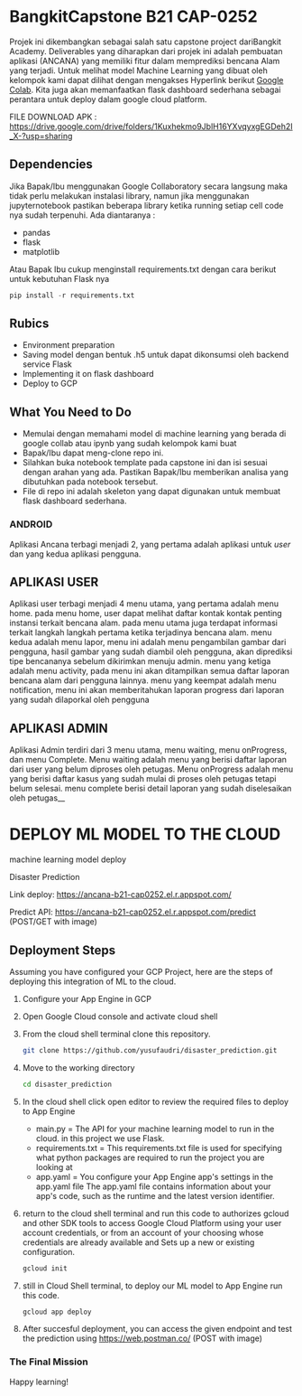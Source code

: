 # BangkitCapstone B21 CAP-0252

Projek ini dikembangkan sebagai salah satu capstone project dariBangkit Academy. Deliverables yang diharapkan dari projek ini adalah pembuatan aplikasi (ANCANA) yang memiliki fitur dalam memprediksi bencana Alam yang terjadi. Untuk melihat model Machine Learning yang dibuat oleh kelompok kami dapat dilihat dengan mengakses Hyperlink berikut [Google Colab](https://colab.research.google.com/drive/12gzc5PqxnKfWn4LO_S5XKL2BXNCBWIDN?usp=sharing"). Kita juga akan memanfaatkan flask dashboard sederhana sebagai perantara untuk deploy dalam google cloud platform.

FILE DOWNLOAD APK : https://drive.google.com/drive/folders/1Kuxhekmo9JblH16YXvqyxgEGDeh2I_X-?usp=sharing


## Dependencies
Jika Bapak/Ibu menggunakan Google Collaboratory secara langsung maka tidak perlu melakukan instalasi library, namun jika menggunakan jupyternotebook pastikan beberapa library ketika running setiap cell code nya sudah terpenuhi. Ada diantaranya :

- pandas
- flask
- matplotlib

Atau Bapak Ibu cukup menginstall requirements.txt dengan cara berikut untuk kebutuhan Flask nya

```python
pip install -r requirements.txt
```

## Rubics

- Environment preparation 
- Saving model dengan bentuk .h5 untuk dapat dikonsumsi oleh backend service Flask
- Implementing it on flask dashboard
- Deploy to GCP

## What You Need to Do

* Memulai dengan memahami model di machine learning yang berada di google collab atau ipynb yang sudah kelompok kami buat
* Bapak/Ibu dapat meng-clone repo ini.
* Silahkan buka notebook template pada capstone ini dan isi sesuai dengan arahan yang ada. Pastikan Bapak/Ibu memberikan analisa yang dibutuhkan pada notebook tersebut.
* File di repo ini adalah skeleton yang dapat digunakan untuk membuat flask dashboard sederhana.


### ANDROID

Aplikasi Ancana terbagi menjadi 2, yang pertama adalah aplikasi untuk _user_ dan yang kedua aplikasi pengguna.

## APLIKASI USER

Aplikasi user terbagi menjadi 4 menu utama, yang pertama adalah menu home. pada menu home, user dapat melihat daftar kontak kontak penting instansi terkait bencana alam. pada menu utama juga terdapat informasi terkait langkah langkah pertama ketika terjadinya bencana alam. menu kedua adalah menu lapor, menu ini adalah menu pengambilan gambar dari pengguna, hasil gambar yang sudah diambil oleh pengguna, akan diprediksi tipe bencananya sebelum dikirimkan menuju admin. menu yang ketiga adalah menu activity, pada menu ini akan ditampilkan semua daftar laporan bencana alam dari pengguna lainnya. menu yang keempat adalah menu notification, menu ini akan memberitahukan laporan progress dari laporan yang sudah dilaporkal oleh pengguna

## APLIKASI ADMIN

Aplikasi Admin terdiri dari 3 menu utama, menu waiting, menu onProgress, dan menu Complete. Menu waiting adalah menu yang berisi daftar laporan dari user yang belum diproses oleh petugas. Menu onProgress adalah menu yang berisi daftar kasus yang sudah mulai di proses oleh petugas tetapi belum selesai. menu complete berisi detail laporan yang sudah diselesaikan oleh petugas__

# DEPLOY ML MODEL TO THE CLOUD
machine learning model deploy

Disaster Prediction

Link deploy: https://ancana-b21-cap0252.el.r.appspot.com/

Predict API: https://ancana-b21-cap0252.el.r.appspot.com/predict (POST/GET with image)


## Deployment Steps
Assuming you have configured your GCP Project, here are the steps of deploying this integration of ML to the cloud.
1.  Configure your App Engine in GCP
2.  Open Google Cloud console and activate cloud shell
3.  From the cloud shell terminal clone this repository.

    ```sh
    git clone https://github.com/yusufaudri/disaster_prediction.git
    ```

4.  Move to the working directory

    ```sh
    cd disaster_prediction
    ```
  
5.  In the cloud shell click open editor to review the required files to deploy to App Engine
    - main.py                   = The API for your machine learning model to run in the cloud. in this project we use Flask.
    - requirements.txt          = This requirements.txt file is used for specifying what python packages are required to run the project you are looking at
    - app.yaml                  = You configure your App Engine app's settings in the app.yaml file The app.yaml file contains information about your app's code, such as the runtime and the latest version identifier.
6.  return to the cloud shell terminal and run this code to authorizes gcloud and other SDK tools to access Google Cloud Platform using your user account credentials, or from an account of your choosing whose credentials are already available and Sets up a new or existing configuration.

    ```sh
    gcloud init
    ```
   
7.  still in Cloud Shell terminal, to deploy our ML model to App Engine run this code.

    ```sh
    gcloud app deploy
    ```
    
8.  After succesful deployment, you can access the given endpoint and test the prediction using https://web.postman.co/ (POST with image)

### The Final Mission

Happy learning! 
